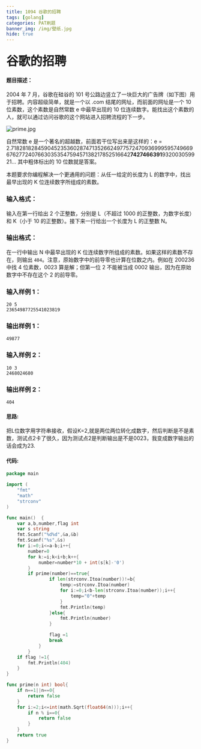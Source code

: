 ```yaml
---
title: 1094 谷歌的招聘
tags: [golang]
categories: PAT刷题
banner_img: /img/壁纸.jpg
hide: true
---
```


### <font size=6px>谷歌的招聘</font>

#### 题目描述：

2004 年 7 月，谷歌在硅谷的 101 号公路边竖立了一块巨大的广告牌（如下图）用于招聘。内容超级简单，就是一个以 .com 结尾的网址，而前面的网址是一个 10 位素数，这个素数是自然常数 e 中最早出现的 10 位连续数字。能找出这个素数的人，就可以通过访问谷歌的这个网站进入招聘流程的下一步。

![prime.jpg](https://images.ptausercontent.com/57148679-d574-4f49-b048-775c6c07791c.jpg)

自然常数 e 是一个著名的超越数，前面若干位写出来是这样的：e = 2.71828182845904523536028747135266249775724709369995957496696762772407663035354759457138217852516642**7427466391**932003059921... 其中粗体标出的 10 位数就是答案。

本题要求你编程解决一个更通用的问题：从任一给定的长度为 L 的数字中，找出最早出现的 K 位连续数字所组成的素数。

### 输入格式：

输入在第一行给出 2 个正整数，分别是 L（不超过 1000 的正整数，为数字长度）和 K（小于 10 的正整数）。接下来一行给出一个长度为 L 的正整数 N。

### 输出格式：

在一行中输出 N 中最早出现的 K 位连续数字所组成的素数。如果这样的素数不存在，则输出 `404`。注意，原始数字中的前导零也计算在位数之内。例如在 200236 中找 4 位素数，0023 算是解；但第一位 2 不能被当成 0002 输出，因为在原始数字中不存在这个 2 的前导零。

### 输入样例 1：

```in
20 5
23654987725541023819
```

### 输出样例 1：

```out
49877
```

### 输入样例 2：

```in
10 3
2468024680
```

### 输出样例 2：

```out
404
```

#### 思路:

把L位数字用字符串接收，假设K=2,就是两位两位转化成数字，然后判断是不是素数，测试点2卡了很久，因为测试点2是判断输出是不是0023，我变成数字输出的话会成为23.

#### 代码:

```go
package main

import (
    "fmt"
    "math"
    "strconv"
)

func main()  {
    var a,b,number,flag int
    var s string
    fmt.Scanf("%d%d",&a,&b)
    fmt.Scanf("%s",&s)
    for i:=0;i<=a-b;i++{
        number=0
        for k:=i;k<i+b;k++{
            number=number*10 + int(s[k]-'0')
        }
        if prime(number)==true{
                if len(strconv.Itoa(number))!=b{
                    temp:=strconv.Itoa(number)
                    for i:=0;i<b-len(strconv.Itoa(number));i++{
                        temp="0"+temp
                    }
                    fmt.Println(temp)
                }else{
                    fmt.Println(number)
                }

                flag =1
                break
            }
        }
    if flag !=1{
        fmt.Println(404)
    }
}

func prime(n int) bool{
    if n==1||n==0{
        return false
    }
    for i:=2;i<=int(math.Sqrt(float64(n)));i++{
        if n % i==0{
            return false
        }
    }
    return true
}
```

